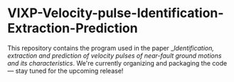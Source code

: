# VIXP-Velocity-pulse-Identification-Extraction-Prediction
This repository contains the program used in the paper __Identification, extraction and prediction of velocity pulses of near-fault ground motions and its characteristics_.
We're currently organizing and packaging the code — stay tuned for the upcoming release!
